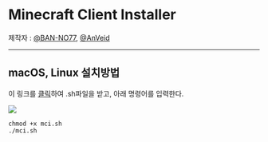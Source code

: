 # Minecraft Client Installer

제작자 : [@BAN-NO77](https://github.com/BAN-NO77), [@AnVeid](https://github.com/AnVeid)
___

## macOS, Linux 설치방법
이 링크를 [클릭](https://github.com/BAN-NO77/Minecraft-Client-Installer/releases/download/MCIL1.1.0/mci.sh)하여 .sh파일을 받고, 아래 명령어를 입력한다.

<img src="https://github.com/BAN-NO77/Minecraft-Client-Installer/blob/main/macOS.gif">

```
chmod +x mci.sh
./mci.sh
```
